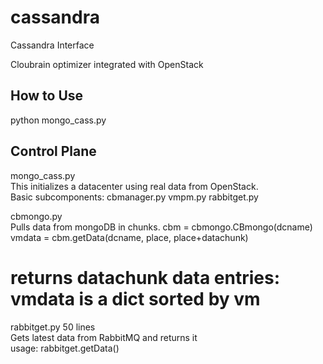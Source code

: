 cassandra
=========

Cassandra Interface  
  
Cloubrain optimizer integrated with OpenStack

How to Use
----------

python mongo_cass.py  


Control Plane
-------------

mongo_cass.py  
This initializes a datacenter using real data from OpenStack.  
Basic subcomponents:  cbmanager.py vmpm.py rabbitget.py  

cbmongo.py	
Pulls data from mongoDB in chunks.
cbm = cbmongo.CBmongo(dcname)  
vmdata = cbm.getData(dcname, place, place+datachunk)
  # returns datachunk data entries: vmdata is a dict sorted by vm

rabbitget.py   50 lines  
Gets latest data from RabbitMQ and returns it  
usage: rabbitget.getData()  


